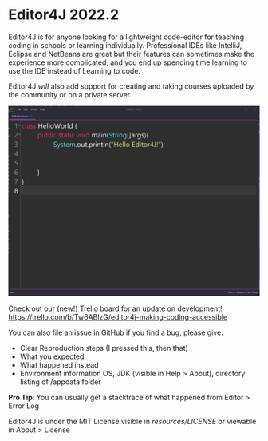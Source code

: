 # Editor4J 2022.2




Editor4J is for anyone looking for a lightweight code-editor for teaching coding
in schools or learning individually. Professional IDEs like IntelliJ, Eclipse and NetBeans are great
but their features can sometimes make the experience more complicated, and you end up
spending time learning to use the IDE instead of Learning to code.

Editor4J *will* also add support for creating and taking courses uploaded by the community
or on a private server.


![](project-info/screenshots/dark.png)

Check out our (new!) Trello board for an update on development!
https://trello.com/b/Tw6ABlzG/editor4j-making-coding-accessible

You can also file an issue in GitHub if you find a bug, please give:

* Clear Reproduction steps (I pressed this, then that)
* What you expected
* What happened instead
* Environment information OS, JDK (visible in Help > About), directory listing of /appdata folder

**Pro Tip**: You can usually get a stacktrace of what happened from Editor > Error Log

Editor4J is under the MIT License visible in *resources/LICENSE* or viewable in About > License


